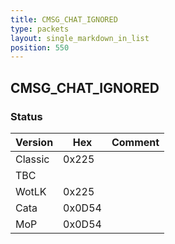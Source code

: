 ```yaml
---
title: CMSG_CHAT_IGNORED
type: packets
layout: single_markdown_in_list
position: 550
---
```


## CMSG_CHAT_IGNORED

### Status

Version    | Hex        | Comment
---------- | ---------- | ---------- 
Classic    | 0x225      | 
TBC        |            | 
WotLK      | 0x225      | 
Cata       | 0x0D54     | 
MoP        | 0x0D54     | 